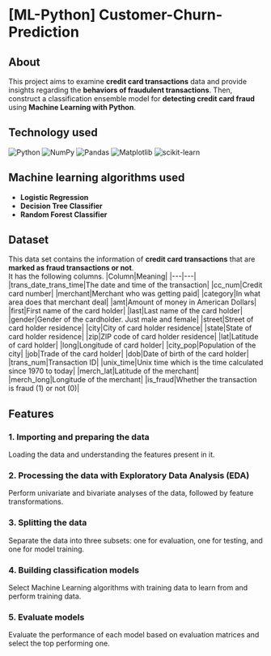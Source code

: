 # [ML-Python] Customer-Churn-Prediction

## About
This project aims to examine **credit card transactions** data and provide insights regarding the **behaviors of fraudulent transactions**. Then, construct a classification ensemble model for **detecting credit card fraud** using **Machine Learning with Python**.

## Technology used
![Python](https://img.shields.io/badge/python-3670A0?style=for-the-badge&logo=python&logoColor=ffdd54)
![NumPy](https://img.shields.io/badge/numpy-%23013243.svg?style=for-the-badge&logo=numpy&logoColor=white)
![Pandas](https://img.shields.io/badge/pandas-%23150458.svg?style=for-the-badge&logo=pandas&logoColor=white)
![Matplotlib](https://img.shields.io/badge/Matplotlib-%23ffffff.svg?style=for-the-badge&logo=Matplotlib&logoColor=black)
![scikit-learn](https://img.shields.io/badge/scikit--learn-%23F7931E.svg?style=for-the-badge&logo=scikit-learn&logoColor=white)

## Machine learning algorithms used
- **Logistic Regression**
- **Decision Tree Classifier**
- **Random Forest Classifier**

## Dataset
This data set contains the information of **credit card transactions** that are **marked as fraud transactions or not**.\
It has the following columns.
|Column|Meaning|
|---|---|
|trans_date_trans_time|The date and time of the transaction|
|cc_num|Credit card number|
|merchant|Merchant who was getting paid|
|category|In what area does that merchant deal|
|amt|Amount of money in American Dollars|
|first|First name of the card holder|
|last|Last name of the card holder|
|gender|Gender of the cardholder. Just male and female|
|street|Street of card holder residence|
|city|City of card holder residence|
|state|State of card holder residence|
|zip|ZIP code of card holder residence|
|lat|Latitude of card holder|
|long|Longitude of card holder|
|city_pop|Population of the city|
|job|Trade of the card holder|
|dob|Date of birth of the card holder|
|trans_num|Transaction ID|
|unix_time|Unix time which is the time calculated since 1970 to today|
|merch_lat|Latitude of the merchant|
|merch_long|Longitude of the merchant|
|is_fraud|Whether the transaction is fraud (1) or not (0)|

## Features
### 1. Importing and preparing the data 
Loading the data and understanding the features present in it. 
### 2. Processing the data with Exploratory Data Analysis (EDA) 
Perform univariate and bivariate analyses of the data, followed by feature transformations. 
### 3. Splitting the data
Separate the data into three subsets: one for evaluation, one for testing, and one for model training.
### 4. Building classification models 
Select Machine Learning algorithms with training data to learn from and perform training data.
### 5. Evaluate models
Evaluate the performance of each model based on evaluation matrices and select the top performing one.
